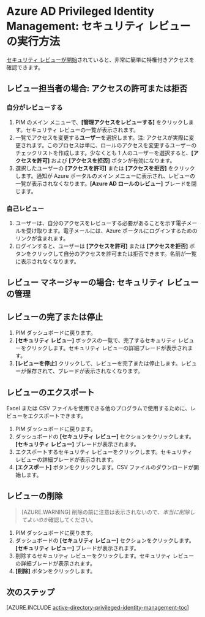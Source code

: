 <properties
   pageTitle="セキュリティ レビューを実行する方法 | Microsoft Azure"
   description="Azure Privileged Identity Management 拡張機能で特権 ID にロールを追加する方法について説明します。"
   services="active-directory"
   documentationCenter=""
   authors="kgremban"
   manager="stevenpo"
   editor=""/>

<tags
   ms.service="active-directory"
   ms.devlang="na"
   ms.topic="article"
   ms.tgt_pltfrm="na"
   ms.workload="identity"
   ms.date="03/17/2016"
   ms.author="kgremban"/>

# Azure AD Privileged Identity Management: セキュリティ レビューの実行方法


[セキュリティ レビューが開始](active-directory-privileged-identity-management-how-to-start-security-review.md)されていると、非常に簡単に特権付きアクセスを確認できます。

## レビュー担当者の場合: アクセスの許可または拒否

### 自分がレビューする
1. PIM のメイン メニューで、**[管理アクセスをレビューする]** をクリックします。セキュリティ レビューの一覧が表示されます。
2. 一覧でアクセスを変更する**ユーザー**を選択します。注: アクセスが実際に変更されます。このプロセスは単に、ロールのアクセスを変更するユーザーのチェックリストを作成します。少なくとも 1 人のユーザーを選択すると、**[アクセスを許可]** および **[アクセスを拒否]** ボタンが有効になります。
3. 選択したユーザーの **[アクセスを許可]** または **[アクセスを拒否]** をクリックします。通知が Azure ポータルのメイン メニューに表示され、レビューの一覧が表示されなくなります。**[Azure AD ロールのレビュー]** ブレードを閉じます。

### 自己レビュー
1. ユーザーは、自分のアクセスをレビューする必要があることを示す電子メールを受け取ります。電子メールには、Azure ポータルにログインするためのリンクが含まれます。
2. ログインすると、ユーザーは **[アクセスを許可]** または **[アクセスを拒否]** ボタンをクリックして自分のアクセスを許可または拒否できます。名前が一覧に表示されなくなります。

## レビュー マネージャーの場合: セキュリティ レビューの管理

## レビューの完了または停止
1. PIM ダッシュボードに戻ります。
2. **[セキュリティ レビュー]** ボックスの一覧で、完了するセキュリティ レビューをクリックします。セキュリティ レビューの詳細ブレードが表示されます。
3. **[レビューを停止]** クリックして、レビューを完了または停止します。レビューが保存されて、ブレードが表示されなくなります。

## レビューのエクスポート
Excel または CSV ファイルを使用できる他のプログラムで使用するために、レビューをエクスポートできます。

1. PIM ダッシュボードに戻ります。
2. ダッシュボードの **[セキュリティ レビュー]** セクションをクリックします。**[セキュリティ レビュー]** ブレードが表示されます。
3. エクスポートするセキュリティ レビューをクリックします。セキュリティ レビューの詳細ブレードが表示されます。
4. **[エクスポート]** ボタンをクリックします。CSV ファイルのダウンロードが開始します。

## レビューの削除

> [AZURE.WARNING] 削除の前に注意は表示されないので、*本当に削除してよいのか*確認してください。

1. PIM ダッシュボードに戻ります。
2. ダッシュボードの **[セキュリティ レビュー]** セクションをクリックします。**[セキュリティ レビュー]** ブレードが表示されます。
3. 削除するセキュリティ レビューをクリックします。セキュリティ レビューの詳細ブレードが表示されます。
4. **[削除]** ボタンをクリックします。

<!--Every topic should have next steps and links to the next logical set of content to keep the customer engaged-->
## 次のステップ
[AZURE.INCLUDE [active-directory-privileged-identity-management-toc](../../includes/active-directory-privileged-identity-management-toc.md)]

<!---HONumber=AcomDC_0323_2016-->